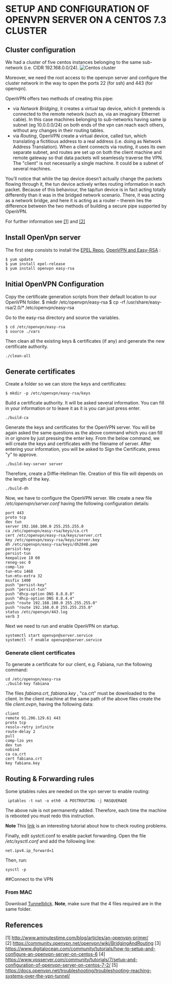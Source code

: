 
SETUP AND CONFIGURATION OF OPENVPN SERVER ON A CENTOS 7.3 CLUSTER
===================
## Cluster configuration
We had a cluster of five centos instances belonging to the same sub-network (i.e. CIDR 192.168.0.0/24). 
![Centos cluster](./instances.png)

Moreover, we need the root access to the openvpn server and configure the cluster network in the way to open the ports 22 (for ssh) and 443 (for openvpn). 

OpenVPN offers two methods of creating this pipe:
 
 - via *Network Bridging*, it creates a virtual tap device, which it pretends is connected to the remote network (such as, via an imaginary Ethernet cable). In this case machines belonging to sub-networks having same ip subnet (eg 10.0.0.0/24) on both ends of the vpn can reach each others, without any changes in their routing tables.  
 - via *Routing*, OpenVPN create a virtual device, called tun, which translating a fictitious address to a real address (i.e. doing as Network Address Translation). When a client connects via routing, it uses its own separate subnet, and routes are set up on both the client machine and remote gateway so that data packets will seamlessly traverse the VPN. The "client" is not necessarily a single machine. It could be a subnet of several machines.


You’ll notice that while the tap device doesn’t actually change the packets flowing through it, the tun device actively writes routing information in each packet. Because of this behaviour, the tap/tun device is in fact acting totally differently than it was in the bridged network scenario. There, it was acting as a network bridge, and here it is acting as a router – therein lies the difference between the two methods of building a secure pipe supported by OpenVPN.

For further information see [[1]](http://www.aminutestime.com/blog/articles/an-openvpn-primer/) and [[2]](https://community.openvpn.net/openvpn/wiki/BridgingAndRouting) 




## Install OpenVpn server

The first step consists to install the [EPEL Repo](https://fedoraproject.org/wiki/EPEL/it), [OpenVPN and Easy-RSA](https://openvpn.net/easyrsa.html) :

    $ yum update
    $ yum install epel-release
    $ yum install openvpn easy-rsa
    
## Initial OpenVPN Configuration
Copy the certificate generation scripts from their default location to our OpenVPN folder.
    $ mkdir /etc/openvpn/easy-rsa
    $ cp -rf /usr/share/easy-rsa/2.0/* /etc/openvpn/easy-rsa
    
Go to the easy-rsa directory and source the variables.

    $ cd /etc/openvpn/easy-rsa
    $ source ./vars
    
Then clean all the existing keys & certificates (if any) and generate the new certificate authority.

    ./clean-all

## Generate certificates 
Create a folder so we can store the keys and certificates:    

    $ mkdir -p /etc/openvpn/easy-rsa/keys
Build a certificate authority. It will be asked several information. You can fill in your information or to leave it as it is you can just press enter.

    ./build-ca
    
Generate the keys and certificates for the OpenVPN server. You will be again asked the same questions as the above command which you can fill in or ignore by just pressing the enter key. From the below command, we will create the keys and certificates with the filename of server. After entering your information, you will be asked to Sign the Certificate, press "y" to approve.

    ./build-key-server server
Therefore, create a Diffie-Hellman file. Creation of this file will depends on the length of the key. 

    ./build-dh
Now, we have to configure the OpenVPN server. We create a new file */etc/openvpn/server.conf* having the following configuration details:

    port 443
    proto tcp
    dev tun
    server 192.168.100.0 255.255.255.0
    ca /etc/openvpn/easy-rsa/keys/ca.crt
    cert /etc/openvpn/easy-rsa/keys/server.crt
    key /etc/openvpn/easy-rsa/keys/server.key 
    dh /etc/openvpn/easy-rsa/keys/dh2048.pem
    persist-key
    persist-tun 
    keepalive 10 60
    reneg-sec 0
    comp-lzo
    tun-mtu 1468
    tun-mtu-extra 32
    mssfix 1400
    push "persist-key"
    push "persist-tun"
    push "dhcp-option DNS 8.8.8.8"
    push "dhcp-option DNS 8.8.4.4" 
    push "route 192.168.100.0 255.255.255.0"
    push "route 192.168.0.0 255.255.255.0"
    status /etc/openvpn/443.log
    verb 3
 
Next we need to run and enable OpenVPN on startup.

    systemctl start openvpn@server.service
    systemctl -f enable openvpn@server.service

### Generate client certificates
To generate a certificate for our client, e.g. Fabiana, run the following command:

    cd /etc/openvpn/easy-rsa
    ./build-key fabiana
    
The files *fabiana.crt*, *fabiana.key* , "ca.crt" must be downloaded to the client.
In the client machine at the same path of the above files create the file *client.ovpn*, having the following data:

    client
    remote 91.206.129.61 443
    proto tcp
    resolv-retry infinite
    route-delay 2
    pull
    comp-lzo yes
    dev tun
    nobind
    ca ca.crt
    cert fabiana.crt
    key fabiana.key

## Routing & Forwarding rules

Some iptables rules are needed on the vpn server to enable routing:

     iptables -t nat -o eth0 -A POSTROUTING -j MASQUERADE

The above rule is not permanently added. Therefore, each time the machine is rebooted you must redo this instruction.

**Note** This [link](https://docs.openvpn.net/troubleshooting/troubleshooting-reaching-systems-over-the-vpn-tunnel/) is an interesting tutorial about how to check routing problems.
     
Finally,  edit systctl.conf to enable packet forwarding. Open the file */etc/sysctl.conf* and add the following line:

    net.ipv4.ip_forward=1
Then, run:

    sysctl -p

 ##Connect to the VPN
 ### From MAC
 Download [Tunnelblick](https://tunnelblick.net/downloads.html). **Note**,  make sure that the 4 files required are in the same folder.


    
## References
[1] http://www.aminutestime.com/blog/articles/an-openvpn-primer/   
[2] https://community.openvpn.net/openvpn/wiki/BridgingAndRouting 
[3] https://www.digitalocean.com/community/tutorials/how-to-setup-and-configure-an-openvpn-server-on-centos-6
[4] https://www.vpsserver.com/community/tutorials/7/setup-and-configuration-of-openvpn-server-on-centos-7-2/
[5] https://docs.openvpn.net/troubleshooting/troubleshooting-reaching-systems-over-the-vpn-tunnel/

